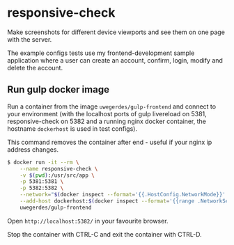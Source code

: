 # responsive-check

Make screenshots for different device viewports and see them on one page with the server.

The example configs tests use my frontend-development sample application where a user can create an account, confirm, login, modify and delete the account.

## Run gulp docker image

Run a container from the image `uwegerdes/gulp-frontend` and connect to your environment (with the localhost ports of gulp livereload on 5381, responsive-check on 5382 and a running nginx docker container, the hostname `dockerhost` is used in test configs).

This command removes the container after end - useful if your nginx ip address changes.

```bash
$ docker run -it --rm \
	--name responsive-check \
	-v $(pwd):/usr/src/app \
	-p 5381:5381 \
	-p 5382:5382 \
	--network="$(docker inspect --format='{{.HostConfig.NetworkMode}}' nginx)" \
	--add-host dockerhost:$(docker inspect --format='{{range .NetworkSettings.Networks}}{{.IPAddress}} {{end}}' nginx) \
	uwegerdes/gulp-frontend
```

Open `http://localhost:5382/` in your favourite browser.

Stop the container with CTRL-C and exit the container with CTRL-D.
